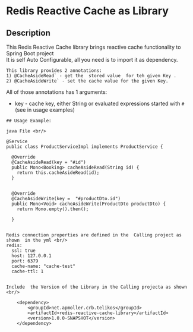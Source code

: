 # Redis Reactive Cache  as Library

## Description

This Redis Reactive Cache library brings reactive cache functionality to  Spring Boot project<br/> 
It is self Auto Configurable, all you need is to import it as dependency.

```
This library provides 2 annotations:
1) @CacheAsideRead` - get the  stored value  for teh given Key .
2) @CacheAsideWrite` - set the cache value for the given Key.

```
All of those annotations has 1 arguments:
* key - cache key, either String or evaluated expressions started with `#` (see in usage examples)

```
## Usage Example:

java File <br/> 

@Service
public class ProductServiceImpl implements ProductService {

  @Override
  @CacheAsideRead(key = "#id")
  public Mono<Booking> cacheAsideRead(String id) {
    return this.cacheAsideRead(id);
  }


  @Override
  @CacheAsideWrite(key =  "#productDto.id")
  public Mono<Void> cacheAsideWrite(ProductDto productDto) {
    return Mono.empty().then();

  }
  
```


```
Redis connection properties are defined in the  Calling project as shown  in the yml <br/>
redis:
  ssl: true
  host: 127.0.0.1
  port: 6379
  cache-name: "cache-test"
  cache-ttl: 1
  
```  
``` 
Include  the Version of the Library in the Calling projecta as shown <br/>

    <dependency>
        <groupId>net.apmoller.crb.telikos</groupId>
        <artifactId>redis-reactive-cache-library</artifactId>
        <version>1.0.0-SNAPSHOT</version>
    </dependency>



```

